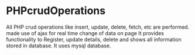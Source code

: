 # PHPcrudOperations
All PHP crud operations like insert, update, delete, fetch, etc are performed.
made use of ajax for real time change of data on page
It provides functionality to Register, update details, delete and shows all information stored in database.
It uses mysql database.
